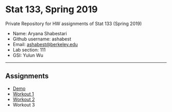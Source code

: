 # Stat 133, Spring 2019

Private Repository for HW assignments of Stat 133 (Spring 2019)

- Name: Aryana Shabestari
- Github username: ashabest
- Email: ashabest@berkeley.edu
- Lab section: 111
- GSI: Yulun Wu

-----

## Assignments

- [Demo](demo)
- [Workout 1](workout01)
- [Workout 2](workout02)
- Workout 3



